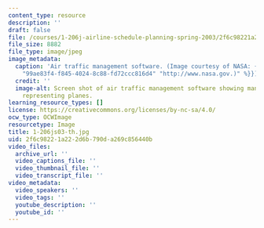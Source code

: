 ```yaml
---
content_type: resource
description: ''
draft: false
file: /courses/1-206j-airline-schedule-planning-spring-2003/2f6c98221a222d6b790da269c856440b_1-206js03-th.jpg
file_size: 8882
file_type: image/jpeg
image_metadata:
  caption: 'Air traffic management software. (Image courtesy of NASA: {{% resource_link
    "99ae83f4-f845-4024-8c88-fd72ccc816d4" "http://www.nasa.gov.)" %}})'
  credit: ''
  image-alt: Screen shot of air traffic management software showing many colored regions
    representing planes.
learning_resource_types: []
license: https://creativecommons.org/licenses/by-nc-sa/4.0/
ocw_type: OCWImage
resourcetype: Image
title: 1-206js03-th.jpg
uid: 2f6c9822-1a22-2d6b-790d-a269c856440b
video_files:
  archive_url: ''
  video_captions_file: ''
  video_thumbnail_file: ''
  video_transcript_file: ''
video_metadata:
  video_speakers: ''
  video_tags: ''
  youtube_description: ''
  youtube_id: ''
---
```

